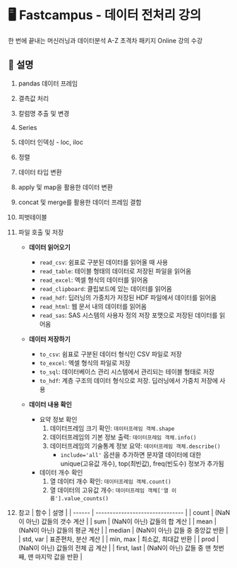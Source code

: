 # 🖥️ Fastcampus - 데이터 전처리 강의

한 번에 끝내는 머신러닝과 데이터분석 A-Z 초격차 패키지 Online 강의 수강

## 📝 설명

1. pandas 데이터 프레임
2. 결측값 처리
3. 칼럼명 추출 및 변경
4. Series
5. 데이터 인덱싱 - loc, iloc
6. 정렬
7. 데이터 타입 변환
8. apply 및 map을 활용한 데이터 변환
9. concat 및 merge를 활용한 데이터 프레임 결합
10. 피벗테이블
11. 파일 호출 및 저장

    - **데이터 읽어오기**
        - `read_csv`: 쉼표로 구분된 데이터를 읽어올 때 사용
        - `read_table`: 테이블 형태의 데이터로 저장된 파일을 읽어옴
        - `read_excel`: 엑셀 형식의 데이터를 읽어옴
        - `read_clipboard`: 클립보드에 있는 데이터를 읽어옴
        - `read_hdf`: 딥러닝의 가중치가 저장된 HDF 파일에서 데이터를 읽어옴
        - `read_html`: 웹 문서 내의 데이터를 읽어옴
        - `read_sas`: SAS 시스템의 사용자 정의 저장 포맷으로 저장된 데이터를 읽어옴
          
    - **데이터 저장하기**
        - `to_csv`: 쉼표로 구분된 데이터 형식인 CSV 파일로 저장
        - `to_excel`: 엑셀 형식의 파일로 저장
        - `to_sql`: 데이터베이스 관리 시스템에서 관리되는 테이블 형태로 저장
        - `to_hdf`: 계층 구조의 데이터 형식으로 저장. 딥러닝에서 가중치 저장에 사용
          
    - **데이터 내용 확인**
        - 요약 정보 확인
            1) 데이터프레임 크기 확인: `데이터프레임 객체.shape`
            2) 데이터프레임의 기본 정보 출력: `데이터프레임 객체.info()`
            3) 데이터프레임의 기술통계 정보 요약: `데이터프레임 객체.describe()`
               - `include='all'` 옵션을 추가하면 문자열 데이터에 대한 unique(고유값 개수), top(최빈값), freq(빈도수) 정보가 추가됨
        - 데이터 개수 확인
            1) 열 데이터 개수 확인: `데이터프레임 객체.count()`
            2) 열 데이터의 고유값 개수: `데이터프레임 객체['열 이름'].value_counts()`
               
13. 참고
    | 함수   | 설명                            |
    | ------ | ------------------------------- |
    | count  | (NaN이 아닌) 값들의 갯수 계산   |
    | sum    | (NaN이 아닌) 값들의 합 계산     |
    | mean   | (NaN이 아닌) 값들의 평균 계산  |
    | median | (NaN이 아닌) 값들 중 중앙값 반환 |
    | std, var | 표준편차, 분산 계산             |
    | min, max | 최소값, 최대값 반환            |
    | prod   | (NaN이 아닌) 값들의 전체 곱 계산 |
    | first, last | (NaN이 아닌) 값들 중 맨 첫번째, 맨 마지막 값을 반환 |
